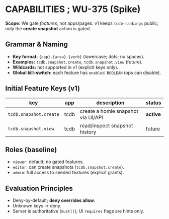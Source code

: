 # CAPABILITIES ; WU-375 (Spike)

**Scope:** We gate _features_, not apps/pages. v1 keeps `tcdb-rankings` public; only the **create snapshot** action is gated.

## Grammar & Naming

- **Key format:** `{app}.{area}.{verb}` (lowercase; dots; no spaces).
- **Examples:** `tcdb.snapshot.create`, `tcdb.snapshot.view` (future).
- **Wildcards:** not supported in v1 (explicit keys only).
- **Global kill-switch:** each feature has `enabled BOOLEAN` (ops can disable).

## Initial Feature Keys (v1)

| key                    | app  | description                        | status     |
| ---------------------- | ---- | ---------------------------------- | ---------- |
| `tcdb.snapshot.create` | tcdb | create a homie snapshot via UI/API | **active** |
| `tcdb.snapshot.view`   | tcdb | read/inspect snapshot history      | future     |

## Roles (baseline)

- `viewer`: default; no gated features.
- `editor`: can create snapshots (`tcdb.snapshot.create`).
- `admin`: full access to seeded features (explicit grants).

## Evaluation Principles

- Deny-by-default; **deny overrides allow**.
- Unknown keys → deny.
- Server is authoritative (`must()`); UI `requires` flags are hints only.
